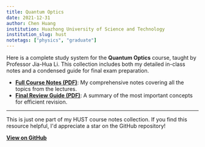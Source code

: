 ```yaml
---
title: Quantum Optics
date: 2021-12-31
author: Chen Huang
institution: Huazhong University of Science and Technology
institution_slug: hust
notetags: ["physics", "graduate"]
---
```


Here is a complete study system for the **Quantum Optics** course, taught by Professor Jia-Hua Li. This collection includes both my detailed in-class notes and a condensed guide for final exam preparation.

- [**Full Course Notes (PDF)**](/notes/quantum-optics/pdf/quantum-optics.pdf): My comprehensive notes covering all the topics from the lectures.
- [**Final Review Guide (PDF)**](/notes/quantum-optics/pdf/review-quantum-optics.pdf): A summary of the most important concepts for efficient revision.

---

This is just one part of my HUST course notes collection. If you find this resource helpful, I'd appreciate a star on the GitHub repository!

[**View on GitHub**](https://github.com/chenx820/HUST-course-notes)
